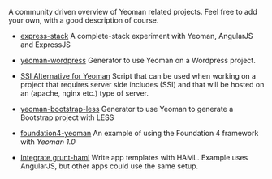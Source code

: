 A community driven overview of Yeoman related projects. Feel free to add your own, with a good description of course.

- [express-stack](https://github.com/yeoman/yeoman/tree/express-stack)
  A complete-stack experiment with Yeoman, AngularJS and ExpressJS

- [yeoman-wordpress](https://github.com/romainberger/yeoman-wordpress)
  Generator to use Yeoman on a Wordpress project.

- [SSI Alternative for Yeoman](https://github.com/EurekaSoftware/client-side-includes)
  Script that can be used when working on a project that requires server side includes (SSI) and that will be hosted on an (apache, nginx etc.) type of server.

- [yeoman-bootstrap-less](https://github.com/Thomas-Lebeau/yeoman-bootstrap-less)
  Generator to use Yeoman to generate a Bootstrap project with LESS

- [foundation4-yeoman](https://github.com/lkbgift/foundation4-yeoman)
An example of using the Foundation 4 framework with *Yeoman 1.0*

- [Integrate grunt-haml](https://gist.github.com/simeonwillbanks/5810291)
  Write app templates with HAML.
  Example uses AngularJS, but other apps could use the same setup.